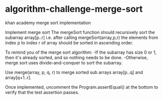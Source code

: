 # algorithm-challenge-merge-sort
khan academy merge sort implementation

Implement merge sort
The mergeSort function should recursively sort the subarray array[p..r] i.e. after calling mergeSort(array,p,r) the elements from index p to index r of array should be sorted in ascending order.

To remind you of the merge sort algorithm:
-If the subarray has size 0 or 1, then it's already sorted, and so nothing needs to be done.
-Otherwise, merge sort uses divide-and-conquer to sort the subarray.

Use merge(array, p, q, r) to merge sorted sub arrays array[p..q] and array[q+1..r].

Once implemented, uncomment the Program.assertEqual() at the bottom to verify that the test assertion passes.
